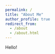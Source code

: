 ```yaml
---
permalink: /
title: "About Me"
author_profile: true
redirect_from:
  - /about
  - /about.html
---
```


Hello!
